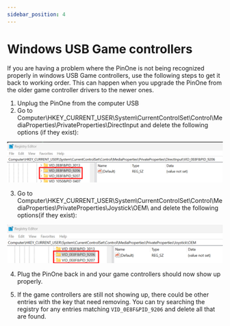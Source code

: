 ```yaml
---
sidebar_position: 4
---
```


# Windows USB Game controllers

If you are having a problem where the PinOne is not being recognized properly in windows USB Game controllers, use the following steps to get it back to working order. This can happen when you upgrade the PinOne from the older game controller drivers to the newer ones.

1. Unplug the PinOne from the computer USB
2. Go to Computer\HKEY_CURRENT_USER\System\CurrentControlSet\Control\MediaProperties\PrivateProperties\DirectInput and delete the following options (if they exist):

![RegEdit Keys](./img/game-controller1.png)

3. Go to Computer\HKEY_CURRENT_USER\System\CurrentControlSet\Control\MediaProperties\PrivateProperties\Joystick\OEM\ and delete the following options(if they exist):

![RegEdit Keys](./img/game-controller2.png)

4. Plug the PinOne back in and your game controllers should now show up properly.

5. If the game controllers are still not showing up, there could be other entries with the key that need removing. You can try searching the registry for any entries matching `VID_0E8F&PID_9206` and delete all that are found.